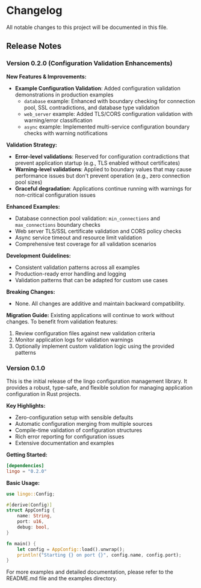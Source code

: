 # Changelog

All notable changes to this project will be documented in this file.

## Release Notes

### Version 0.2.0 (Configuration Validation Enhancements)

**New Features & Improvements:**

- **Example Configuration Validation**: Added configuration validation demonstrations in production examples
  - `database` example: Enhanced with boundary checking for connection pool, SSL contradictions, and database type validation
  - `web_server` example: Added TLS/CORS configuration validation with warning/error classification
  - `async` example: Implemented multi-service configuration boundary checks with warning notifications

**Validation Strategy:**
- **Error-level validations**: Reserved for configuration contradictions that prevent application startup (e.g., TLS enabled without certificates)
- **Warning-level validations**: Applied to boundary values that may cause performance issues but don't prevent operation (e.g., zero connection pool sizes)
- **Graceful degradation**: Applications continue running with warnings for non-critical configuration issues

**Enhanced Examples:**
- Database connection pool validation: `min_connections` and `max_connections` boundary checks
- Web server TLS/SSL certificate validation and CORS policy checks  
- Async service timeout and resource limit validation
- Comprehensive test coverage for all validation scenarios

**Development Guidelines:**
- Consistent validation patterns across all examples
- Production-ready error handling and logging
- Validation patterns that can be adapted for custom use cases

**Breaking Changes:**
- None. All changes are additive and maintain backward compatibility.

**Migration Guide:**
Existing applications will continue to work without changes. To benefit from validation features:
1. Review configuration files against new validation criteria
2. Monitor application logs for validation warnings
3. Optionally implement custom validation logic using the provided patterns

### Version 0.1.0
This is the initial release of the lingo configuration management library. It provides a robust, type-safe, and flexible solution for managing application configuration in Rust projects.

**Key Highlights:**
- Zero-configuration setup with sensible defaults
- Automatic configuration merging from multiple sources
- Compile-time validation of configuration structures
- Rich error reporting for configuration issues
- Extensive documentation and examples

**Getting Started:**
```toml
[dependencies]
lingo = "0.2.0"
```

**Basic Usage:**
```rust
use lingo::Config;

#[derive(Config)]
struct AppConfig {
    name: String,
    port: u16,
    debug: bool,
}

fn main() {
    let config = AppConfig::load().unwrap();
    println!("Starting {} on port {}", config.name, config.port);
}
```

For more examples and detailed documentation, please refer to the README.md file and the examples directory.